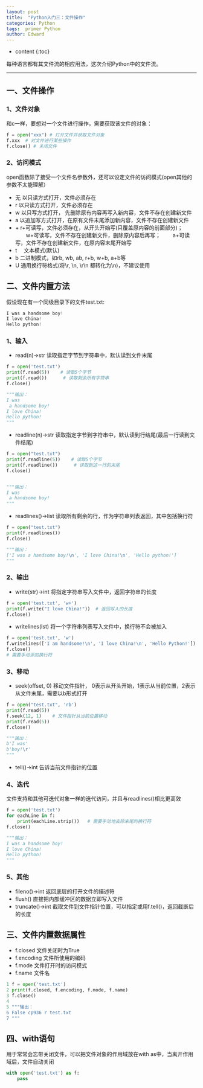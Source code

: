 ```yaml
---
layout: post
title:  "Python入门三：文件操作"
categories: Python
tags:  primer Python
author: Edward
---
```


* content
{:toc}

每种语言都有其文件流的相应用法，这次介绍Python中的文件流。

--------------------

## 一、文件操作

### 1、文件对象

和c一样，要想对一个文件进行操作，需要获取该文件的对象：

```python
f = open("xxx") # 打开文件并获取文件对象
f.xxx  # 对文件进行某些操作
f.close() # 关闭文件
```

### 2、访问模式

open函数除了接受一个文件名参数外，还可以设定文件的访问模式(open其他的参数不太能理解）

- 无   以只读方式打开，文件必须存在
- r     以只读方式打开，文件必须存在
- w    以只写方式打开， 先删除原有内容再写入新内容，文件不存在创建新文件
- a    以追加写方式打开，在原有文件末尾添加新内容，文件不存在创建新文件
- \+  r+可读写，文件必须存在，从开头开始写(只覆盖原内容的前面部分)；
　　w+可读写，文件不存在创建新文件，删除原内容后再写；
　　a+可读写，文件不存在创建新文件，在原内容末尾开始写
- t　  文本模式(默认)
- b    二进制模式，如rb, wb, ab, r+b, w+b, a+b等
- U    通用换行符格式(将\r, \n, \r\n 都转化为\n)，不建议使用
 
## 二、文件内置方法

假设现在有一个同级目录下的文件test.txt:

```python
I was a handsome boy!
I love China!
Hello python!
```

### 1、输入

- read(n)->str 读取指定字节到字符串中，默认读到文件末尾

```python
f = open('test.txt')
print(f.read(5))    # 读取5个字节
print(f.read())      # 读取剩余所有字符串
f.close()

"""输出：
I was
 a handsome boy!
I love China!
Hello python!
"""
```

- readline(n)->str 读取指定字节到字符串中，默认读到行结尾(最后一行读到文件结尾)

```python
f = open("test.txt")
print(f.readline(5))    # 读取5个字节
print(f.readline())      # 读取到这一行的末尾
f.close()


"""输出：
I was
 a handsome boy!
"""
```

- readlines()->list 读取所有剩余的行，作为字符串列表返回，其中包括换行符

```python
f = open("test.txt")
print(f.readlines()) 
f.close()

"""输出：
['I was a handsome boy!\n', 'I love China!\n', 'Hello python!']
"""
```

### 2、输出

- write(str)->int 将指定字符串写入文件中，返回字符串的长度

```python
f = open('test.txt', 'w+')
print(f.write("I love China!"))  # 返回写入的长度
f.close()
```

- writelines(lst) 将一个字符串列表写入文件中，换行符不会被加入

```python
f = open('test.txt', 'w')
f.writelines(['I am handsome!\n', 'I love China!\n', 'Hello Python!'])
f.close()
# 需要手动添加换行符
```

### 3、移动

- seek(offset, 0) 移动文件指针， 0表示从开头开始，1表示从当前位置，2表示从文件末尾，需要以b形式打开

```python
f = open("test.txt", 'rb')
print(f.read(5))
f.seek(12, 1)    # 文件指针从当前位置移动
print(f.read(5))
f.close()

"""输出：
b'I was'
b'boy!\r'
"""
```

- tell()->int 告诉当前文件指针的位置

### 4、迭代

文件支持和其他可迭代对象一样的迭代访问，并且与readlines()相比更高效

```python
f = open('test.txt')
for eachLine in f:
    print(eachLine.strip())   # 需要手动地去除末尾的换行符
f.close()

"""输出：
I was a handsome boy!
I love China!
Hello python!
"""
```

### 5、其他

- fileno()->int 返回底层的打开文件的描述符
- flush() 直接把内部缓冲区的数据立即写入文件
- truncate()->int 截取文件到文件指针位置，可以指定或用f.tell()，返回截断后的长度
 
## 三、文件内置数据属性

- f.closed 文件关闭时为True
- f.encoding 文件所使用的编码
- f.mode 文件打开时的访问模式
- f.name 文件名

```python
1 f = open('test.txt')
2 print(f.closed, f.encoding, f.mode, f.name)
3 f.close()
4 
5 """输出：
6 False cp936 r test.txt
7 """
```

## 四、with语句

用于常常会忘带关闭文件，可以把文件对象的作用域放在with as中，当离开作用域后，文件自动关闭

```python
with open('test.txt') as f:
    pass
```